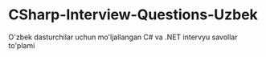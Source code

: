 # CSharp-Interview-Questions-Uzbek
O'zbek dasturchilar uchun mo'ljallangan C# va .NET intervyu savollar to'plami
